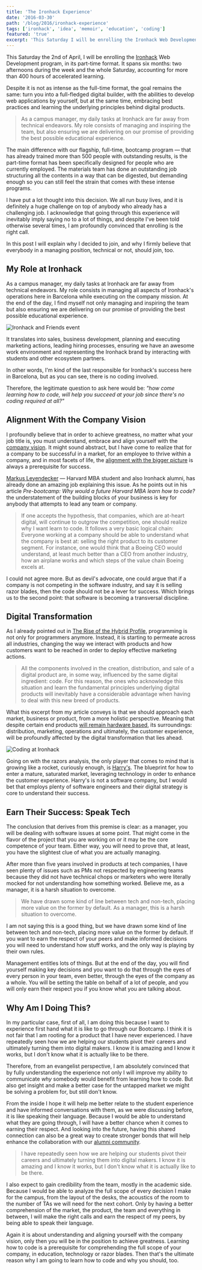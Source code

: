 ```yaml
---
title: 'The Ironhack Experience'
date: '2016-03-30'
path: '/blog/2016/ironhack-experience'
tags: ['ironhack', 'idea', 'memoir', 'education', 'coding']
featured: 'true'
excerpt: 'This Saturday I will be enrolling the Ironhack Web Development program, and why everybody in a managing position, technical or not, should join, too.'
---
```


This Saturday the 2nd of April, I will be enrolling the [Ironhack](https://www.ironhack.com) Web Development program, in its part-time format. It spans six months: two afternoons during the week and the whole Saturday, accounting for more than 400 hours of accelerated learning.

Despite it is not as intense as the full-time format, the goal remains the same: turn you into a full-fledged digital builder, with the abilities to develop web applications by yourself, but at the same time, embracing best practices and learning the underlying principles behind digital products.

> As a campus manager, my daily tasks at Ironhack are far away from technical endeavors. My role consists of managing and inspiring the team, but also ensuring we are delivering on our promise of providing the best possible educational experience.

The main difference with our flagship, full-time, bootcamp program — that has already trained more than 500 people with outstanding results, is the part-time format has been specifically designed for people who are currently employed. The materials team has done an outstanding job structuring all the contents in a way that can be digested, but demanding enough so you can still feel the strain that comes with these intense programs.

I have put a lot thought into this decision. We all run busy lives, and it is definitely a huge challenge on top of anybody who already has a challenging job. I acknowledge that going through this experience will inevitably imply saying no to a lot of things, and despite I've been told otherwise several times, I am profoundly convinced that enrolling is the right call.

In this post I will explain why I decided to join, and why I firmly believe that everybody in a managing position, technical or not, should join, too.

## My Role at Ironhack

As a campus manager, my daily tasks at Ironhack are far away from technical endeavors. My role consists in managing all aspects of Ironhack's operations here in Barcelona while executing on the company mission. At the end of the day, I find myself not only managing and inspiring the team but also ensuring we are delivering on our promise of providing the best possible educational experience.

![Ironhack and Friends event](../../../img/ironhack-friends.jpg 'Ironhack and Friends event in the Barcelona Campus')

It translates into sales, business development, planning and executing marketing actions, leading hiring processes, ensuring we have an awesome work environment and representing the Ironhack brand by interacting with students and other ecosystem partners.

In other words, I'm kind of the last responsible for Ironhack's success here in Barcelona, but as you can see, there is no coding involved.

Therefore, the legitimate question to ask here would be: _"how come learning how to code, will help you succeed at your job since there's no coding required at all?"_

## Alignment With the Company Vision

I profoundly believe that in order to achieve greatness, no matter what your job title is, you must understand, embrace and align yourself with the [company vision](/blog/2014/vision). It might sound abstract, but I have come to realize that for a company to be successful in a market, for an employee to thrive within a company, and in most facets of life, the [alignment with the bigger picture](/blog/2017/alignment) is always a prerequisite for success.

[Markus Leyendecker](https://www.linkedin.com/in/leyendecker) — Harvard MBA student and also Ironhack alumni, has already done an amazing job explaining this issue. As he points out in his article _Pre-bootcamp: Why would a future Harvard MBA learn how to code?_ the understatement of the building blocks of your business is key for anybody that attempts to lead any team or company.

> If one accepts the hypothesis, that companies, which are at-heart digital, will continue to outgrow the competition, one should realize why I want learn to code. It follows a very basic logical chain: Everyone working at a company should be able to understand what the company is best at: selling the right product to its customer segment. For instance, one would think that a Boeing CEO would understand, at least much better than a CEO from another industry, how an airplane works and which steps of the value chain Boeing excels at.

I could not agree more. But as devil's advocate, one could argue that if a company is not competing in the software industry, and say it is selling razor blades, then the code should not be a lever for success. Which brings us to the second point: that software is becoming a transversal discipline.

## Digital Transformation

As I already pointed out in [The Rise of the Hybrid Profile](/blog/2016/hybrid-profile), programming is not only for programmers anymore. Instead, it is starting to permeate across all industries, changing the way we interact with products and how customers want to be reached in order to deploy effective marketing actions.

> All the components involved in the creation, distribution, and sale of a digital product are, in some way, influenced by the same digital ingredient: code. For this reason, the ones who acknowledge this situation and learn the fundamental principles underlying digital products will inevitably have a considerable advantage when having to deal with this new breed of products.

What this excerpt from my article conveys is that we should approach each market, business or product, from a more holistic perspective. Meaning that despite certain end products [will remain hardware based](/blog/2015/scale), its surroundings: distribution, marketing, operations and ultimately, the customer experience, will be profoundly affected by the digital transformation that lies ahead.

![Coding at Ironhack](../../../img/coding-ironhack.jpg 'Coding at Ironhack')

Going on with the razors analysis, the only player that comes to mind that is growing like a rocket, curiously enough, is [Harry's](https://www.harrys.com/). The blueprint for how to enter a mature, saturated market, leveraging technology in order to enhance the customer experience. Harry's is not a software company, but I would bet that employs plenty of software engineers and their digital strategy is core to understand their success.

## Earn Their Success: Speak Tech

The conclusion that derives from this premise is clear: as a manager, you will be dealing with software issues at some point. That might come in the flavor of the project that you are working on or it may be the core competence of your team. Either way, you will need to prove that, at least, you have the slightest clue of what you are actually managing.

After more than five years involved in products at tech companies, I have seen plenty of issues such as PMs not respected by engineering teams because they did not have technical chops or marketers who were literally mocked for not understanding how something worked. Believe me, as a manager, it is a harsh situation to overcome.

> We have drawn some kind of line between tech and non-tech, placing more value on the former by default. As a manager, this is a harsh situation to overcome.

I am not saying this is a good thing, but we have drawn some kind of line between tech and non-tech, placing more value on the former by default. If you want to earn the respect of your peers and make informed decisions you will need to understand how stuff works, and the only way is playing by their own rules.

Management entitles lots of things. But at the end of the day, you will find yourself making key decisions and you want to do that through the eyes of every person in your team, even better, through the eyes of the company as a whole. You will be setting the table on behalf of a lot of people, and you will only earn their respect you if you know what you are talking about.

## Why Am I Doing This?

In my particular case, first of all, I am doing this because I want to experience first hand what it is like to go through our Bootcamp. I think it is not fair that I am rooting for a product that I have never experienced. I have repeatedly seen how we are helping our students pivot their careers and ultimately turning them into digital makers. I know it is amazing and I know it works, but I don't know what it is actually like to be there.

Therefore, from an evangelist perspective, I am absolutely convinced that by fully understanding the experience not only I will improve my ability to communicate _why_ somebody would benefit from learning how to code. But also get insight and make a better case for the untapped market we might be solving a problem for, but still don't know.

From the inside I hope it will help me better relate to the student experience and have informed conversations with them, as we were discussing before, it is like speaking their language. Because I would be able to understand what they are going through, I will have a better chance when it comes to earning their respect. And looking into the future, having this shared connection can also be a great way to create stronger bonds that will help enhance the collaboration with our [alumni community](/blog/2017/building-our-community).

> I have repeatedly seen how we are helping our students pivot their careers and ultimately turning them into digital makers. I know it is amazing and I know it works, but I don't know what it is actually like to be there.

I also expect to gain credibility from the team, mostly in the academic side. Because I would be able to analyze the full scope of every decision I make for the campus, from the layout of the desks, the acoustics of the room to the number of TAs we will need for the next cohort. Only by having a better comprehension of the market, the product, the team and everything in between, I will make the right calls and earn the respect of my peers, by being able to speak their language.

Again it is about understanding and aligning yourself with the company vision, only then you will be in the position to achieve greatness. Learning how to code is a prerequisite for comprehending the full scope of your company, in education, technology or razor blades. Then that's the ultimate reason why I am going to learn how to code and why you should, too.
